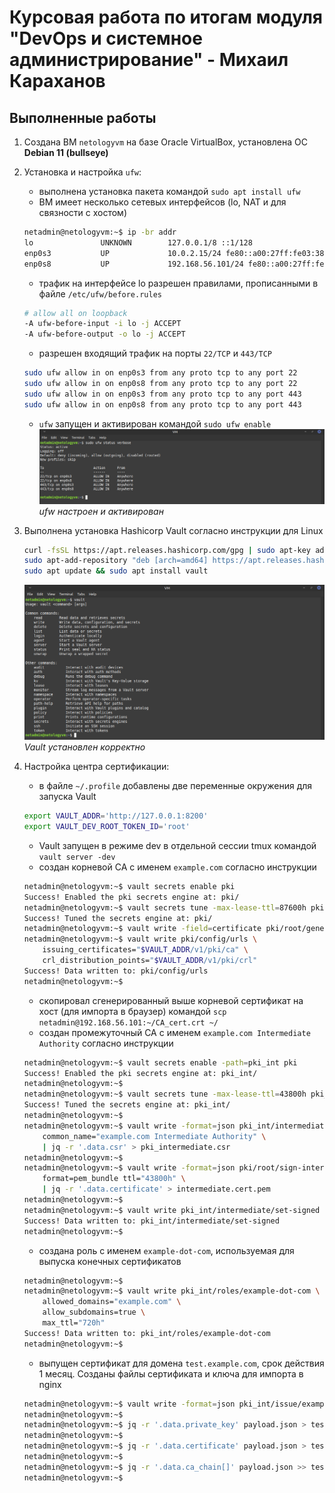 
# Курсовая работа по итогам модуля "DevOps и системное администрирование" - Михаил Караханов

## Выполненные работы

1. Создана ВМ `netologyvm` на базе Oracle VirtualBox, установлена OC **Debian 11 (bullseye)**
2. Установка и настройка `ufw`:
    - выполнена установка пакета командой `sudo apt install ufw`
    - ВМ имеет несколько сетевых интерфейсов (lo, NAT и для связности с хостом)

    ```bash
    netadmin@netologyvm:~$ ip -br addr
    lo               UNKNOWN        127.0.0.1/8 ::1/128 
    enp0s3           UP             10.0.2.15/24 fe80::a00:27ff:fe03:386d/64 
    enp0s8           UP             192.168.56.101/24 fe80::a00:27ff:fea8:f000/64 
    ```

    - трафик на интерфейсе lo разрешен правилами, прописанными в файле `/etc/ufw/before.rules`

    ```bash
    # allow all on loopback
    -A ufw-before-input -i lo -j ACCEPT
    -A ufw-before-output -o lo -j ACCEPT
    ```

    - разрешен входящий трафик на порты `22/TCP` и `443/TCP`

    ```bash
    sudo ufw allow in on enp0s3 from any proto tcp to any port 22
    sudo ufw allow in on enp0s8 from any proto tcp to any port 22
    sudo ufw allow in on enp0s3 from any proto tcp to any port 443
    sudo ufw allow in on enp0s8 from any proto tcp to any port 443
    ```

    - `ufw` запущен и активирован командой `sudo ufw enable` \
    ![ufw status](diplom_img/ufw_status.png "ufw status") \
    *ufw настроен и активирован*

3. Выполнена установка Hashicorp Vault согласно инструкции для Linux

    ```bash
    curl -fsSL https://apt.releases.hashicorp.com/gpg | sudo apt-key add -
    sudo apt-add-repository "deb [arch=amd64] https://apt.releases.hashicorp.com $(lsb_release -cs) main"
    sudo apt update && sudo apt install vault
    ```

    ![vault_setup](diplom_img/vault_setup.png "Vault Status") \
    *Vault установлен корректно*

4. Настройка центра сертификации:

    - в файле `~/.profile` добавлены две переменные окружения для запуска Vault

    ```bash
    export VAULT_ADDR='http://127.0.0.1:8200'
    export VAULT_DEV_ROOT_TOKEN_ID='root'
    ```

    - Vault запущен в режиме dev в отдельной сессии tmux командой `vault server -dev`
    - создан корневой CA с именем `example.com` согласно инструкции

    ```bash
    netadmin@netologyvm:~$ vault secrets enable pki
    Success! Enabled the pki secrets engine at: pki/
    netadmin@netologyvm:~$ vault secrets tune -max-lease-ttl=87600h pki
    Success! Tuned the secrets engine at: pki/
    netadmin@netologyvm:~$ vault write -field=certificate pki/root/generate/internal common_name="example.com" ttl=87600h > CA_cert.crt
    netadmin@netologyvm:~$ vault write pki/config/urls \
        issuing_certificates="$VAULT_ADDR/v1/pki/ca" \
        crl_distribution_points="$VAULT_ADDR/v1/pki/crl"
    Success! Data written to: pki/config/urls
    netadmin@netologyvm:~$
    ```

    - скопировал сгенерированный выше корневой сертификат на хост (для импорта в браузер) командой `scp netadmin@192.168.56.101:~/CA_cert.crt ~/`
    - создан промежуточный CA с именем `example.com Intermediate Authority` согласно инструкции

    ```bash
    netadmin@netologyvm:~$ vault secrets enable -path=pki_int pki
    Success! Enabled the pki secrets engine at: pki_int/
    netadmin@netologyvm:~$ 
    netadmin@netologyvm:~$ vault secrets tune -max-lease-ttl=43800h pki_int
    Success! Tuned the secrets engine at: pki_int/
    netadmin@netologyvm:~$ 
    netadmin@netologyvm:~$ vault write -format=json pki_int/intermediate/generate/internal \
        common_name="example.com Intermediate Authority" \
        | jq -r '.data.csr' > pki_intermediate.csr
    netadmin@netologyvm:~$ 
    netadmin@netologyvm:~$ vault write -format=json pki/root/sign-intermediate csr=@pki_intermediate.csr \
        format=pem_bundle ttl="43800h" \
        | jq -r '.data.certificate' > intermediate.cert.pem
    netadmin@netologyvm:~$ 
    netadmin@netologyvm:~$ vault write pki_int/intermediate/set-signed certificate=@intermediate.cert.pem
    Success! Data written to: pki_int/intermediate/set-signed
    netadmin@netologyvm:~$
    ```

    - создана роль с именем `example-dot-com`, используемая для выпуска конечных сертификатов

    ```bash
    netadmin@netologyvm:~$ 
    netadmin@netologyvm:~$ vault write pki_int/roles/example-dot-com \
        allowed_domains="example.com" \
        allow_subdomains=true \
        max_ttl="720h"
    Success! Data written to: pki_int/roles/example-dot-com
    netadmin@netologyvm:~$
    ```

    - выпущен сертификат для домена `test.example.com`, срок действия 1 месяц. Созданы файлы сертификата и ключа для импорта в nginx

    ```bash
    netadmin@netologyvm:~$ vault write -format=json pki_int/issue/example-dot-com common_name="test.example.com" ttl="720h" > payload.json
    netadmin@netologyvm:~$ 
    netadmin@netologyvm:~$ jq -r '.data.private_key' payload.json > test.example.com.key
    netadmin@netologyvm:~$ 
    netadmin@netologyvm:~$ jq -r '.data.certificate' payload.json > test.example.com.crt
    netadmin@netologyvm:~$ 
    netadmin@netologyvm:~$ jq -r '.data.ca_chain[]' payload.json >> test.example.com.crt
    netadmin@netologyvm:~$
    ```
